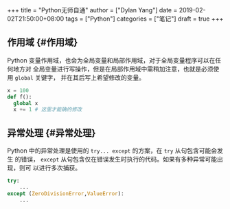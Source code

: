 +++
title = "Python无师自通"
author = ["Dylan Yang"]
date = 2019-02-02T21:50:00+08:00
tags = ["Python"]
categories = ["笔记"]
draft = true
+++

## 作用域 {#作用域}

Python 变量作用域，也会为全局变量和局部作用域，对于全局变量程序可以在任何地方对
全局变量进行写操作，但是在局部作用域中需稍加注意，也就是必须使用 `global` 关键字，
并在其后写上希望修改的变量。

```python
x = 100
def f():
  global x
  x += 1 # 这里才能确的修改

```


## 异常处理 {#异常处理}

Python 中的异常处理是使用的 `try... except` 的方案，在 `try` 从句包含可能会发生
的错误， `except` 从句包含仅在错误发生时执行的代码。如果有多种异常可能出现，则可
以进行多次捕获。

```python
try:
    ...
except (ZeroDivisionError,ValueError):
    ...
```
